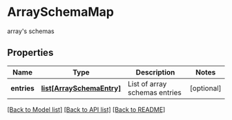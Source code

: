 # ArraySchemaMap

array's schemas
## Properties
Name | Type | Description | Notes
------------ | ------------- | ------------- | -------------
**entries** | [**list[ArraySchemaEntry]**](ArraySchemaEntry.md) | List of array schemas entries | [optional] 

[[Back to Model list]](../README.md#documentation-for-models) [[Back to API list]](../README.md#documentation-for-api-endpoints) [[Back to README]](../README.md)



